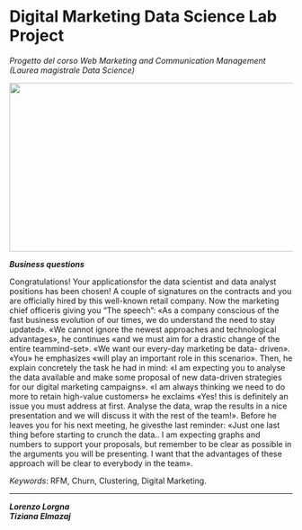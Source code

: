 # Digital Marketing Data Science Lab Project 
*Progetto del corso Web Marketing and Communication Management (Laurea magistrale Data Science)*

<p align="center">
  <img width="550" height="300" src="https://www.almalaboris.com/images/articoli/digital-marketing-2020-forbes.jpg">
</p>

_**Business questions**_

Congratulations! Your applicationsfor the data scientist and data analyst positions has been chosen!
A couple of signatures on the contracts and you are officially hired by this well-known retail company.
Now the marketing chief officeris giving you “The speech”:
«As a company conscious of the fast business evolution of our times, we do understand the need to stay
updated». «We cannot ignore the newest approaches and technological advantages», he continues «and
we must aim for a drastic change of the entire teammind-set». «We want our every-day marketing be data-
driven». «You» he emphasizes «will play an important role in this scenario».
Then, he explain concretely the task he had in mind: «I am expecting you to analyse the data available and
make some proposal of new data-driven strategies for our digital marketing campaigns». «I am always
thinking we need to do more to retain high-value customers» he exclaims «Yes! this is definitely an issue you
must address at first. Analyse the data, wrap the results in a nice presentation and we will discuss it with the
rest of the team!».
Before he leaves you for his next meeting, he givesthe last reminder: «Just one last thing before starting to
crunch the data.. I am expecting graphs and numbers to support your proposals, but remember to be clear
as possible in the arguments you will be presenting. I want that the advantages of these approach will be
clear to everybody in the team».

*Keywords*: RFM, Churn, Clustering, Digital Marketing.

***

_**Lorenzo Lorgna**_ <br />
_**Tiziana Elmazaj**_
